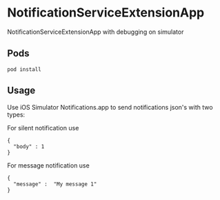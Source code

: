 # NotificationServiceExtensionApp
NotificationServiceExtensionApp with debugging on simulator


## Pods 
`pod install`

## Usage

Use iOS Simulator Notifications.app to send notifications json's with two types:

For silent notification use
```
{
  "body" : 1
}
```

For message notification use
```
{
  "message" :  "My message 1"
}
```

